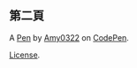 第二頁
---


A [Pen](https://codepen.io/amy0322/pen/RwWjqjd) by [Amy0322](https://codepen.io/amy0322) on [CodePen](https://codepen.io).

[License](https://codepen.io/amy0322/pen/RwWjqjd/license).